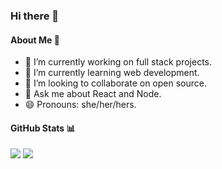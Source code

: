 ### Hi there 👋

#### About Me 💫

- 🔭 I’m currently working on full stack projects.
- 🌱 I’m currently learning web development.
- 👯 I’m looking to collaborate on open source.
- 💬 Ask me about React and Node.
- 😄 Pronouns: she/her/hers.

#### GitHub Stats 📊

![](https://github-readme-stats.vercel.app/api?username=Yana-Gupta&theme=dark&hide_border=false&include_all_commits=true&count_private=true)
![](https://github-readme-streak-stats.herokuapp.com/?user=Yana-Gupta&theme=dark&hide_border=false)
